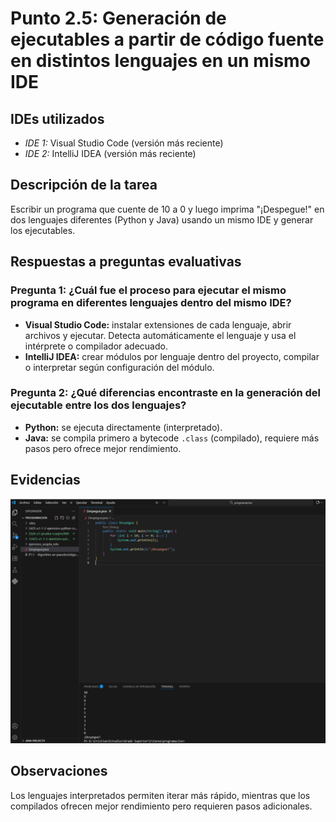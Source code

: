 # Punto 2.5: Generación de ejecutables a partir de código fuente en distintos lenguajes en un mismo IDE

## IDEs utilizados
- *IDE 1:* Visual Studio Code (versión más reciente)  
- *IDE 2:* IntelliJ IDEA (versión más reciente)

## Descripción de la tarea
Escribir un programa que cuente de 10 a 0 y luego imprima "¡Despegue!" en dos lenguajes diferentes (Python y Java) usando un mismo IDE y generar los ejecutables.

## Respuestas a preguntas evaluativas
### Pregunta 1: ¿Cuál fue el proceso para ejecutar el mismo programa en diferentes lenguajes dentro del mismo IDE?
- **Visual Studio Code:** instalar extensiones de cada lenguaje, abrir archivos y ejecutar. Detecta automáticamente el lenguaje y usa el intérprete o compilador adecuado.  
- **IntelliJ IDEA:** crear módulos por lenguaje dentro del proyecto, compilar o interpretar según configuración del módulo.

### Pregunta 2: ¿Qué diferencias encontraste en la generación del ejecutable entre los dos lenguajes?
- **Python:** se ejecuta directamente (interpretado).  
- **Java:** se compila primero a bytecode `.class` (compilado), requiere más pasos pero ofrece mejor rendimiento.

## Evidencias
![Captura 1](../capturas/11.png)

## Observaciones
Los lenguajes interpretados permiten iterar más rápido, mientras que los compilados ofrecen mejor rendimiento pero requieren pasos adicionales.
